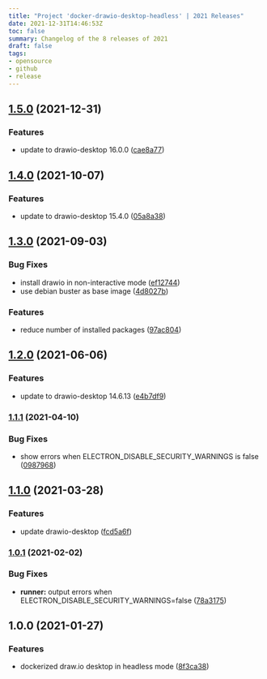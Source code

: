 ```yaml
---
title: "Project 'docker-drawio-desktop-headless' | 2021 Releases"
date: 2021-12-31T14:46:53Z
toc: false
summary: Changelog of the 8 releases of 2021
draft: false
tags:
- opensource
- github
- release
---
```

## [1.5.0](https://github.com/rlespinasse/docker-drawio-desktop-headless/compare/1.4.0...1.5.0) (2021-12-31)


### Features

* update to drawio-desktop 16.0.0 ([cae8a77](https://github.com/rlespinasse/docker-drawio-desktop-headless/commit/cae8a77466d82d5049f34ae36f7267989d8d8d2b))



## [1.4.0](https://github.com/rlespinasse/docker-drawio-desktop-headless/compare/1.3.0...1.4.0) (2021-10-07)


### Features

* update to drawio-desktop 15.4.0 ([05a8a38](https://github.com/rlespinasse/docker-drawio-desktop-headless/commit/05a8a3828ea3a84fc1911d9f2b2b39792e65ca88))



## [1.3.0](http://github.com/rlespinasse/docker-drawio-desktop-headless/compare/1.2.0...1.3.0) (2021-09-03)


### Bug Fixes

* install drawio in non-interactive mode ([ef12744](http://github.com/rlespinasse/docker-drawio-desktop-headless/commit/ef1274414cac45c80f6b7384e06c71b1d6621a3a))
* use debian buster as base image ([4d8027b](http://github.com/rlespinasse/docker-drawio-desktop-headless/commit/4d8027b28ce73b31699c8ef7895ad8d034f05647))


### Features

* reduce number of installed packages ([97ac804](http://github.com/rlespinasse/docker-drawio-desktop-headless/commit/97ac8043805f366d0148b8407dd11c1fc51988fc))



## [1.2.0](http://github.com/rlespinasse/docker-drawio-desktop-headless/compare/1.1.1...1.2.0) (2021-06-06)


### Features

* update to drawio-desktop 14.6.13 ([e4b7df9](http://github.com/rlespinasse/docker-drawio-desktop-headless/commit/e4b7df91aa7652618c1d906fe41e3352289e1a5f))



### [1.1.1](http://github.com/rlespinasse/docker-drawio-desktop-headless/compare/1.1.0...1.1.1) (2021-04-10)


### Bug Fixes

* show errors when ELECTRON_DISABLE_SECURITY_WARNINGS is false ([0987968](http://github.com/rlespinasse/docker-drawio-desktop-headless/commit/0987968d08fccb9f711d9d1e647f89e80a8f1b47))



## [1.1.0](http://github.com/rlespinasse/docker-drawio-desktop-headless/compare/1.0.1...1.1.0) (2021-03-28)


### Features

* update drawio-desktop ([fcd5a6f](http://github.com/rlespinasse/docker-drawio-desktop-headless/commit/fcd5a6f61400bdf93c9ec4472e5c4cdf38d90274))



### [1.0.1](http://github.com/rlespinasse/docker-drawio-desktop-headless/compare/1.0.0...1.0.1) (2021-02-02)


### Bug Fixes

* **runner:** output errors when ELECTRON_DISABLE_SECURITY_WARNINGS=false ([78a3175](http://github.com/rlespinasse/docker-drawio-desktop-headless/commit/78a317557e6ac1933d06272ee8c08309389d9a0d))



## 1.0.0 (2021-01-27)


### Features

* dockerized draw.io desktop in headless mode ([8f3ca38](http://github.com/rlespinasse/docker-drawio-desktop-headless/commit/8f3ca38ac5ec29007fce4693ffafa8f4866dec50))



